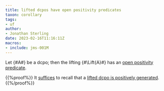 ```yaml
---
title: lifted dcpos have open positivity predicates
taxon: corollary
tags: 
- uf
author:
- Jonathan Sterling
date: 2023-02-16T11:16:11Z
macros:
- include: jms-001M
---
```


Let {#A#} be a dcpo; then the lifting {#\Lift{A}#} has an [open positivity predicate](jms-0022).

{{%proof%}}
It [suffices](jms-0027) to recall that a [lifted dcpo is positively generated](jms-0025).
{{%/proof%}}
